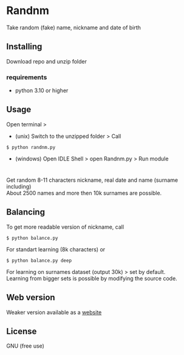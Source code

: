# Randnm
Take random (fake) name, nickname and date of birth

## Installing
Download repo and unzip folder
### requirements
* python 3.10 or higher

## Usage
Open terminal > 
* (unix) Switch to the unzipped folder > Call 
```shell
$ python randnm.py
```
* (windows) Open IDLE Shell > open Randnm.py > Run module 
#
Get random 8-11 characters nickname, real date and name (surname including) <br>
About 2500 names and more then 10k surnames are possible.

## Balancing
To get more readable version of nickname, call
```shell
$ python balance.py
```
For standart learning (8k characters) or 
```shell
$ python balance.py deep
```
For learning on surnames dataset (output 30k) > set by default. <br>
Learning from bigger sets is possible by modifying the source code.
## Web version
Weaker version available as a [website](https://vsnits.github.io/Randnm/web/)

## License
GNU (free use)
